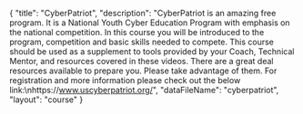{
	"title": "CyberPatriot",
	"description": "CyberPatriot is an amazing free program. It is a  National Youth Cyber Education Program with emphasis on the national competition. In this course you will be introduced to the program, competition and basic skills needed to compete. This course should be used as a supplement to tools provided by your Coach, Technical Mentor, and resources covered in these videos. There are a great deal resources available to prepare you. Please take advantage of them. For registration and more information please check out the below link:\nhttps://www.uscyberpatriot.org/",
	"dataFileName": "cyberpatriot",
	"layout": "course"
}